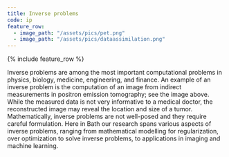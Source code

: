 ```yaml
---
title: Inverse problems
code: ip
feature_row:
  - image_path: "/assets/pics/pet.png"  
  - image_path: "/assets/pics/dataassimilation.png"  
---
```

{% include feature_row %}

Inverse problems are among the most important computational problems in physics, biology, medicine, engineering, and finance. An example of an inverse problem is the computation of an image from indirect measurements in positron emission tomography; see the image above. While the measured data is not very informative to a medical doctor, the reconstructed image may reveal the location and size of a tumor. Mathematically, inverse problems are not well-posed and they require careful formulation. Here in Bath our research spans various aspects of inverse problems, ranging from mathematical modelling for regularization, over optimization to solve inverse problems, to applications in imaging and machine learning.